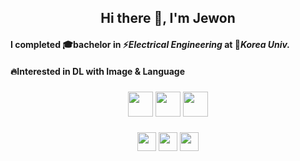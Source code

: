 <div align="center">
  
##  Hi there 👋, I'm Jewon

</div>


<div align="left">
  
#### I completed 🎓bachelor in ⚡️*Electrical Engineering* at 🐯*Korea Univ.*

</div>

<div align="left">
  
#### 🔥Interested in DL with Image & Language 
####

</div>

###
###
###

<div align="center">
  

[<img src='https://skillicons.dev/icons?i=py' height='40'>](https://github.com/27one) 
[<img src='https://skillicons.dev/icons?i=pytorch' height='40'>](https://github.com/27one) 
[<img src='https://skillicons.dev/icons?i=go' height='40'>](https://github.com/27one) 

###
[<img src='https://skillicons.dev/icons?i=github' height='30'>](https://github.com/27one) 
[<img src='https://skillicons.dev/icons?i=linkedin' height='30'>](https://www.linkedin.com/in/제원-이-47167723a/)
[<img src='https://skillicons.dev/icons?i=instagram' height='30'>](https://www.instagram.com/2_j_1_/)

</div>
